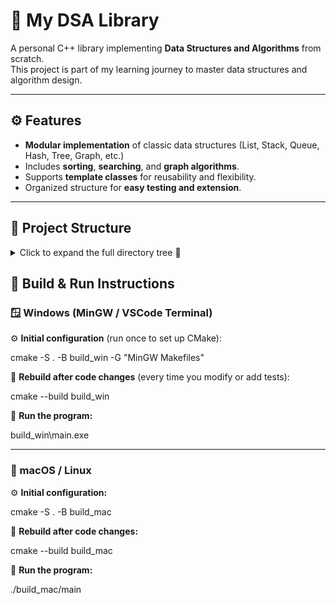 # 🧠 My DSA Library

A personal C++ library implementing **Data Structures and Algorithms** from scratch.  
This project is part of my learning journey to master data structures and algorithm design.

---

## ⚙️ Features
- **Modular implementation** of classic data structures (List, Stack, Queue, Hash, Tree, Graph, etc.)
- Includes **sorting**, **searching**, and **graph algorithms**.
- Supports **template classes** for reusability and flexibility.
- Organized structure for **easy testing and extension**.

---

## 📂 Project Structure

<details>
<summary>Click to expand the full directory tree 📁</summary>

```text
my_dsa/
│
├── include/
│   ├── lib.h
│   ├── interfaces/          # Interface/ADT
│   │   ├── IList.h
│   │   ├── IStack.h
│   │   ├── IQueue.h
│   │   ├── IMap.h
│   │   ├── ISet.h
│   │   ├── IGraph.h
│   │   ├── IHeap.h
│   │   └── IBST.h
│   ├── array/
│   │   └── ArrayList.h
│   ├── linked_list/
│   │   ├── SLinkedList.h
│   │   └── DLinkedList.h
│   ├── queue/
│   │   ├── Queue.h
│   │   └── Deque.h
│   ├── stack/
│   │   └── Stack.h
│   ├── hash/
│   │   ├── HashNode.h
│   │   ├── Pair.h
│   │   ├── Chaining.h
│   │   └── OpenAddressing.h
│   ├── heap/
│   │   ├── MaxHeap.h
│   │   └── MinHeap.h
│   ├── tree/
│   │   ├── BST.h
│   │   └── AVL.h
│   └── graph/
│       ├── AdjListGraph.h
│       └── AdjMatrixGraph.h
│
├── src/
│   ├── array/ArrayList.cpp
│   ├── linked_list/SLinkedList.cpp
│   ├── linked_list/DLinkedList.cpp
│   ├── queue/Queue.cpp
│   ├── queue/Deque.cpp
│   ├── stack/Stack.cpp
│   ├── hash/Chaining.cpp
│   ├── hash/OpenAddressing.cpp
│   ├── tree/BST.cpp
│   ├── tree/AVL.cpp
│   ├── tree/Heap.cpp
│   └── graph/AdjListGraph.cpp
│
├── algorithms/
│   ├── Sorting.h
│   ├── Sorting.cpp
│   ├── Searching.h
│   ├── Searching.cpp
│   └── GraphAlgos.cpp
│
├── tests/
│   ├── main.cpp               # Test runner (menu selection)
│   ├── test_array.cpp
│   ├── linked_list/
│   │   └── test_slinkedlist.cpp
│   ├── test_queue.cpp
│   ├── test_stack.cpp
│   ├── test_hash.cpp
│   ├── test_tree.cpp
│   ├── test_graph.cpp
│   └── test_sorting.cpp
│
├── CMakeLists.txt
└── README.md
```
</details>

## 🧱 Build & Run Instructions  

### 🪟 Windows (MinGW / VSCode Terminal)

⚙️ **Initial configuration** (run once to set up CMake):

cmake -S . -B build_win -G "MinGW Makefiles"

🔨 **Rebuild after code changes** (every time you modify or add tests):

cmake --build build_win

🚀 **Run the program:**

build_win\main.exe

---

### 🍎 macOS / Linux

⚙️ **Initial configuration:**

cmake -S . -B build_mac

🔨 **Rebuild after code changes:**

cmake --build build_mac

🚀 **Run the program:**

./build_mac/main
